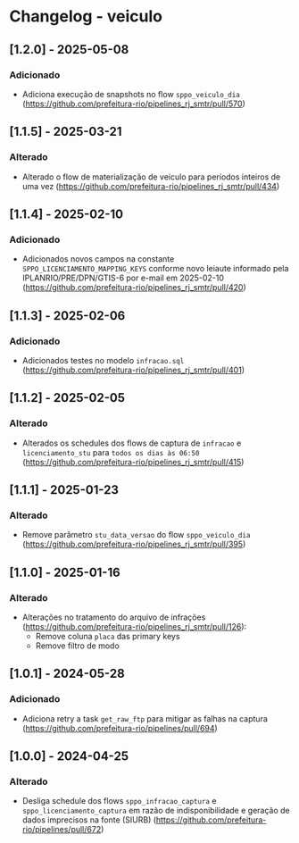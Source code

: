 # Changelog - veiculo

## [1.2.0] - 2025-05-08

### Adicionado

- Adiciona execução de snapshots no flow `sppo_veiculo_dia` (https://github.com/prefeitura-rio/pipelines_rj_smtr/pull/570)

## [1.1.5] - 2025-03-21

### Alterado
- Alterado o flow de materialização de veículo para períodos inteiros de uma vez (https://github.com/prefeitura-rio/pipelines_rj_smtr/pull/434)

## [1.1.4] - 2025-02-10

### Adicionado
- Adicionados novos campos na constante `SPPO_LICENCIAMENTO_MAPPING_KEYS` conforme novo leiaute informado pela IPLANRIO/PRE/DPN/GTIS-6 por e-mail em 2025-02-10 (https://github.com/prefeitura-rio/pipelines_rj_smtr/pull/420)

## [1.1.3] - 2025-02-06

### Adicionado
- Adicionados testes no modelo `infracao.sql` (https://github.com/prefeitura-rio/pipelines_rj_smtr/pull/401)

## [1.1.2] - 2025-02-05

### Alterado
- Alterados os schedules dos flows de captura de `infracao` e `licenciamento_stu` para `todos os dias às 06:50` (https://github.com/prefeitura-rio/pipelines_rj_smtr/pull/415)

## [1.1.1] - 2025-01-23

### Alterado
- Remove parâmetro `stu_data_versao` do flow `sppo_veiculo_dia` (https://github.com/prefeitura-rio/pipelines_rj_smtr/pull/395)

## [1.1.0] - 2025-01-16

### Alterado
- Alterações no tratamento do arquivo de infrações (https://github.com/prefeitura-rio/pipelines_rj_smtr/pull/126):
  - Remove coluna `placa` das primary keys
  - Remove filtro de modo

## [1.0.1] - 2024-05-28

### Adicionado

- Adiciona retry a task `get_raw_ftp` para mitigar as falhas na captura (https://github.com/prefeitura-rio/pipelines/pull/694)

## [1.0.0] - 2024-04-25

### Alterado

- Desliga schedule dos flows `sppo_infracao_captura` e `sppo_licenciamento_captura` em razão de indisponibilidade e geração de dados imprecisos na fonte (SIURB) (https://github.com/prefeitura-rio/pipelines/pull/672)